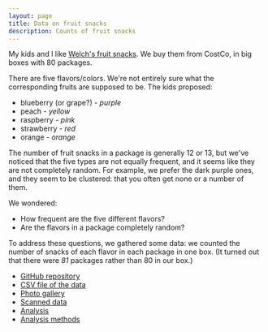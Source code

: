 ```yaml
---
layout: page
title: Data on fruit snacks
description: Counts of fruit snacks
---
```


My kids and I like
[Welch's fruit snacks](https://www.welchsfruitsnacks.com/). We buy them
from CostCo, in big boxes with 80 packages.

There are five flavors/colors. We're not entirely sure what the
corresponding fruits are supposed to be. The kids proposed:

- blueberry (or grape?) - _purple_
- peach - _yellow_
- raspberry - _pink_
- strawberry - _red_
- orange - _orange_

The number of fruit snacks in a package is generally 12 or 13, but
we've noticed that the five types are not equally frequent, and it
seems like they are not completely random.  For example, we prefer the
dark purple ones, and they seem to be clustered: that you often get
none or a number of them.

We wondered:

- How frequent are the five different flavors?
- Are the flavors in a package completely random?

To address these questions, we gathered some data: we counted the
number of snacks of each flavor in each package in one box. (It turned
out that there were _81_ packages rather than 80 in our box.)

- [GitHub repository](https://github.com/kbroman/FruitSnacks)
- [CSV file of the data](https://raw.githubusercontent.com/kbroman/FruitSnacks/master/Data/fruit_snacks.csv)
- [Photo gallery](https://github.com/kbroman/FruitSnacks/blob/master/PhotoGallery.md)
- [Scanned data](assets/fruit_snacks_scanned.pdf)
- [Analysis](assets/fruit_snacks.html)
- [Analysis methods](assets/fruit_snacks_methods.html)
